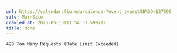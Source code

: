 ```yaml
---
url: https://calendar.fiu.edu/calendar?event_types%5B%5D=127590
site: MainSite
crawled_at: 2025-05-13T11:54:37.599712
title: None
---
```


```
429 Too Many Requests (Rate Limit Exceeded)

```

